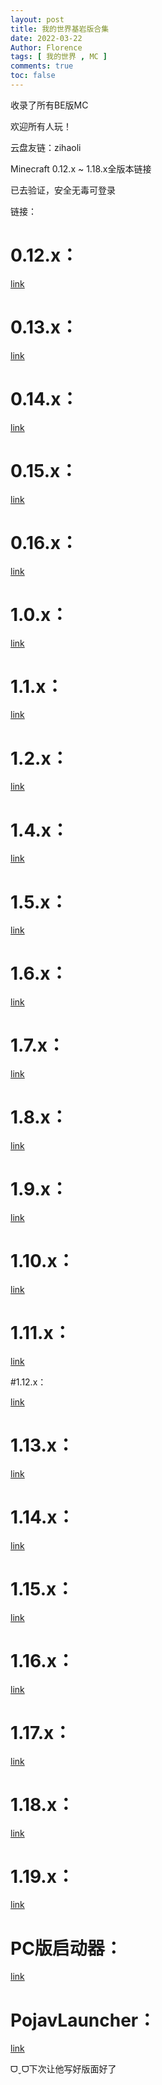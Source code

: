 ```yaml
---
layout: post
title: 我的世界基岩版合集
date: 2022-03-22
Author: Florence
tags: [ 我的世界 , MC ]
comments: true
toc: false
---
```


收录了所有BE版MC

<!-- more -->

欢迎所有人玩！

云盘友链：zihaoli

Minecraft 0.12.x ~ 1.18.x全版本链接

已去验证，安全无毒可登录

链接：

# 0.12.x：

[link](https://www.lanzouh.com/b273565)

# 0.13.x：

[link](https://www.lanzouh.com/b273566)

# 0.14.x：

[link](https://www.lanzouh.com/b273567)

# 0.15.x：

[link](https://www.lanzouh.com/b273568)

# 0.16.x：

[link](https://www.lanzouh.com/b273569)

# 1.0.x：

[link](https://www.lanzouh.com/b273607)

# 1.1.x：

[link](https://www.lanzouh.com/b273609)

# 1.2.x：

[link](https://www.lanzouh.com/b273610)

# 1.4.x：

[link](https://www.lanzouh.com/b273611)

# 1.5.x：

[link](https://www.lanzouh.com/b273612)

# 1.6.x：

[link](https://www.lanzouh.com/b279361)

# 1.7.x：

[link](https://www.lanzouh.com/b351237)

# 1.8.x：

[link](https://www.lanzouh.com/b401838)

# 1.9.x：

[link](https://www.lanzouh.com/b488898)

# 1.10.x：

[link](https://www.lanzouh.com/b577589)

# 1.11.x：

[link](https://www.lanzouh.com/b601872)

#1.12.x：

[link](https://www.lanzouh.com/b683476)

# 1.13.x：

[link](https://zihao-il.lanzouh.com/b0rzy5xe)

# 1.14.x：

[link](https://zihao-il.lanzouh.com/b0rzy5zg)

# 1.15.x：

[link](https://zihao-il.lanzouh.com/b06xe5z5e)

# 1.16.x：

[link](https://www.123pan.com/s/dhm9-AhN0A)

# 1.17.x：

[link](https://www.123pan.com/s/dhm9-BhN0A)

# 1.18.x：

[link](https://www.123pan.com/s/dhm9-IhN0A)

# 1.19.x：

[link](https://www.123pan.com/s/dhm9-O9N0A)

# PC版启动器：

[link](https://zihao-il.lanzouh.com/b0rwozud)

# PojavLauncher：

[link](https://www.123pan.com/s/dhm9-LfN0A)

ᗜˬᗜ下次让他写好版面好了
